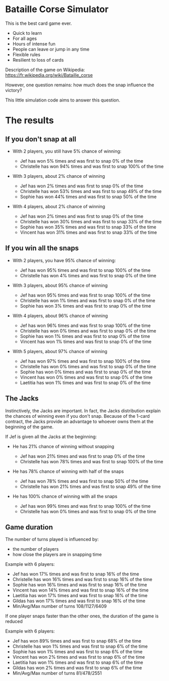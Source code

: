 # Bataille Corse Simulator

This is the best card game ever.
 - Quick to learn
 - For all ages
 - Hours of intense fun
 - People can leave or jump in any time
 - Flexible rules
 - Resilient to loss of cards

Description of the game on Wikipedia:
https://fr.wikipedia.org/wiki/Bataille_corse

However, one question remains:
how much does the snap influence the victory?

This little simulation code aims to answer this question.


# The results

## If you don't snap at all

- With 2 players, you still have 5% chance of winning:
  - Jef        has won   5% times and was first to snap   0% of the time
  - Christelle has won  94% times and was first to snap 100% of the time

- With 3 players, about 2% chance of winning
  - Jef        has won   2% times and was first to snap   0% of the time
  - Christelle has won  53% times and was first to snap  49% of the time
  - Sophie     has won  44% times and was first to snap  50% of the time

- With 4 players, about 2% chance of winning
  - Jef        has won   2% times and was first to snap   0% of the time
  - Christelle has won  30% times and was first to snap  33% of the time
  - Sophie     has won  35% times and was first to snap  33% of the time
  - Vincent    has won  31% times and was first to snap  33% of the time



## If you win all the snaps

- With 2 players, you have 95% chance of winning:
  - Jef        has won  95% times and was first to snap 100% of the time
  - Christelle has won   4% times and was first to snap   0% of the time

- With 3 players, about 95% chance of winning
  - Jef        has won  95% times and was first to snap 100% of the time
  - Christelle has won   1% times and was first to snap   0% of the time
  - Sophie     has won   3% times and was first to snap   0% of the time

- With 4 players, about 96% chance of winning
  - Jef        has won  96% times and was first to snap 100% of the time
  - Christelle has won   0% times and was first to snap   0% of the time
  - Sophie     has won   1% times and was first to snap   0% of the time
  - Vincent    has won   1% times and was first to snap   0% of the time 

- With 5 players, about 97% chance of winning
  - Jef        has won  97% times and was first to snap 100% of the time
  - Christelle has won   0% times and was first to snap   0% of the time
  - Sophie     has won   0% times and was first to snap   0% of the time
  - Vincent    has won   0% times and was first to snap   0% of the time
  - Laetitia   has won   1% times and was first to snap   0% of the time


## The Jacks

Instinctively, the Jacks are important.
In fact, the Jacks distribution explain the chances of winning even if you don't snap.
Because of the 1-card contract, the Jacks provide an advantage to whoever owns them at the beginning of the game.

If Jef is given all the Jacks at the beginning:
- He has 21% chance of winning without snapping
  - Jef        has won  21% times and was first to snap   0% of the time
  - Christelle has won  78% times and was first to snap 100% of the time

- He has 78% chance of winning with half of the snaps
  - Jef        has won  78% times and was first to snap  50% of the time
  - Christelle has won  21% times and was first to snap  49% of the time

- He has 100% chance of winning with all the snaps
  - Jef        has won  99% times and was first to snap 100% of the time
  - Christelle has won   0% times and was first to snap   0% of the time
 

## Game duration

The number of turns played is influenced by:
- the number of players
- how close the players are in snapping time

Example with 6 players:
- Jef        has won  17% times and was first to snap  16% of the time
- Christelle has won  16% times and was first to snap  16% of the time
- Sophie     has won  16% times and was first to snap  16% of the time
- Vincent    has won  14% times and was first to snap  16% of the time
- Laetitia   has won  17% times and was first to snap  16% of the time
- Gildas     has won  17% times and was first to snap  16% of the time
- Min/Avg/Max number of turns 108/1127/6409


If one player snaps faster than the other ones, the duration of the game is reduced

Example with 6 players:
- Jef        has won  89% times and was first to snap  68% of the time
- Christelle has won   1% times and was first to snap   6% of the time
- Sophie     has won   1% times and was first to snap   6% of the time
- Vincent    has won   2% times and was first to snap   6% of the time
- Laetitia   has won   1% times and was first to snap   6% of the time
- Gildas     has won   2% times and was first to snap   6% of the time
- Min/Avg/Max number of turns 81/478/2551
